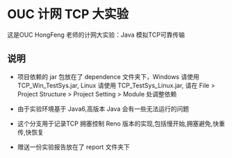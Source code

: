 # OUC 计网 TCP 大实验

这是OUC HongFeng 老师的计网大实验：Java 模拟TCP可靠传输

## 说明

- 项目依赖的 jar 包放在了 dependence 文件夹下，Windows 请使用 TCP_Win_TestSys.jar, 
Linux 请使用 TCP_TestSys_Linux.jar, 
请在 File > Project Structure > Project Setting > Module 处调整依赖
- 由于实验环境基于 Java6,高版本 Java 会有一些无法运行的问题

- 这个分支用于记录TCP 拥塞控制 Reno 版本的实现,包括慢开始,拥塞避免,快重传,快恢复

- 赠送一份实验报告放在了 report 文件夹下